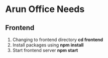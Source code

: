 # Arun Office Needs

## Frontend
1. Changing to frontend directory **cd frontend**
2. Install packages using **npm install**
3. Start frontend server **npm start**
